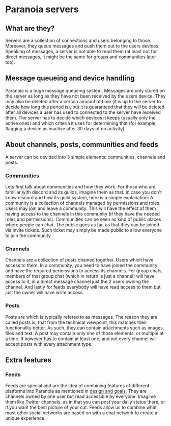 # Paranoia servers
## What are they?
Servers are a collection of connections and users belonging to those.
Moreover, they queue messages and push them out to the users devices.
Speaking of messages, a server is not able to read them (at least not
for direct messages, it might be the same for groups and communities
later too). 

## Message queueing and device handling
Paranoia is a huge message queueing system. Messages are only stored on
the server as long as they have not been received by the users device.
They may also be deleted after a certain amount of time (it is up to the
server to decide how long this period is), but it is guaranteed that they
will be deleted after all devices a user has used to connected to the 
server have received them. The server has to decide which devices it
keeps (usually only the active ones) and which criteria it uses for
determining that (for example, flagging a device as inactive after 30 
days of no activity).

## About channels, posts, communities and feeds
A server can be devided into 3 simple elements: communities, channels and
posts.

### Communities
Lets first talk about communities and how they work. For those who are
familiar with discord and its guilds, imagine them as that. In case you
don't know discord and how its guild system, here is a simple 
explanation: A community is a collection of channels managed by
permissions and roles. Users may join and leave a community. This will
have the effect of them having access to the channels in this community
(if they have the needed roles and permissions). Communities can be seen
as kind of public places where people can chat. The public goes as far,
as that they can be joined via invite tickets. Such ticket may simply
be made public to allow everyone to join the community.

### Channels
Channels are a collection of posts chained together. Users which have
access to them. In a community, you need to have joined the community and
have the required permissions to access its channels. For group chats,
members of that group chat (which in return is just a channel) will have
access to it, in a direct message channel just the 2 users owning the
channel. And lastly for feeds everybody will have read access to them
but just the owner will have write access.

### Posts
Posts are which is typically refered to as messages. The reason they are
called posts is, that from the technical viewpoint, this matches their
functionality better. As such, they can contain attachments such as 
images, files and text. A post may contain only one of those elements, or
multiple at a time. It however has to contain at least one, and not every
channel will accept posts with every attachment type.

## Extra features
### Feeds
Feeds are special and are the idea of combining features of different
platforms into Paranoia as mentioned in 
[design and goals](./DesignAndGoals.md). They are channels owned by one
user but read accessible by everyone. Imagime them like Twitter channels,
as in that you can post your daily status there, or if you want the best
picture of your cat. Feeds allow us to combine what most other social
networks are based on with a chat network to create a unique experience.